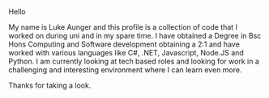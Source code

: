 Hello

My name is Luke Aunger and this profile is a collection of code that I worked on during uni and in my spare time.
I have obtained a Degree in Bsc Hons Computing and Software development obtaining a 2:1 and have worked with various languages
like C#, .NET, Javascript, Node.JS and Python. I am currently looking at tech based roles and looking for work in a challenging
and interesting environment where I can learn even more.

Thanks for taking a look.
